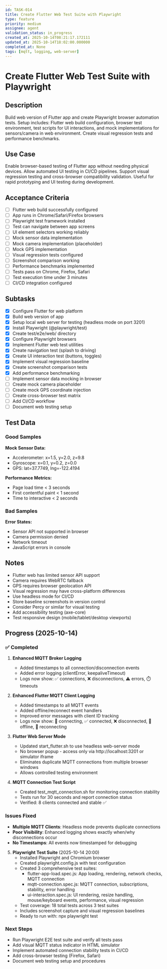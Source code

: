 ```yaml
---
id: TASK-014
title: Create Flutter Web Test Suite with Playwright
type: feature
priority: medium
assignee: agent
validation_status: in_progress
created_at: 2025-10-14T08:21:17.172111
updated_at: 2025-10-14T18:02:00.000000
completed_at: None
tags: [mqtt, logging, web-server]
---
```


# Create Flutter Web Test Suite with Playwright

## Description

Build web version of Flutter app and create Playwright browser automation tests. Setup includes: Flutter web build configuration, browser test environment, test scripts for UI interactions, and mock implementations for sensors/camera in web environment. Create visual regression tests and performance benchmarks.

## Use Case

Enable browser-based testing of Flutter app without needing physical devices. Allow automated UI testing in CI/CD pipelines. Support visual regression testing and cross-browser compatibility validation. Useful for rapid prototyping and UI testing during development.

## Acceptance Criteria

- [ ] Flutter web build successfully configured
- [ ] App runs in Chrome/Safari/Firefox browsers
- [ ] Playwright test framework installed
- [ ] Test can navigate between app screens
- [ ] UI element selectors working reliably
- [ ] Mock sensor data implementation
- [ ] Mock camera implementation (placeholder)
- [ ] Mock GPS implementation
- [ ] Visual regression tests configured
- [ ] Screenshot comparison working
- [ ] Performance benchmarks implemented
- [ ] Tests pass on Chrome, Firefox, Safari
- [ ] Test execution time under 3 minutes
- [ ] CI/CD integration configured

## Subtasks

- [x] Configure Flutter for web platform
- [x] Build web version of app
- [x] Setup local web server for testing (headless mode on port 3201)
- [x] Install Playwright (@playwright/test)
- [x] Create test/e2e/web/ directory
- [x] Configure Playwright browsers
- [x] Implement Flutter web test utilities
- [x] Create navigation test (splash to driving)
- [x] Create UI interaction test (buttons, toggles)
- [x] Implement visual regression baseline
- [x] Create screenshot comparison tests
- [x] Add performance benchmarking
- [ ] Implement sensor data mocking in browser
- [ ] Create mock camera placeholder
- [ ] Create mock GPS coordinate injection
- [ ] Create cross-browser test matrix
- [ ] Add CI/CD workflow
- [ ] Document web testing setup

## Test Data

### Good Samples

**Mock Sensor Data:**
- Accelerometer: x=1.5, y=2.0, z=9.8
- Gyroscope: x=0.1, y=0.2, z=0.0
- GPS: lat=37.7749, lng=-122.4194

**Performance Metrics:**
- Page load time < 3 seconds
- First contentful paint < 1 second
- Time to interactive < 2 seconds

### Bad Samples

**Error States:**
- Sensor API not supported in browser
- Camera permission denied
- Network timeout
- JavaScript errors in console

## Notes

- Flutter web has limited sensor API support
- Camera requires WebRTC fallback
- GPS requires browser geolocation API
- Visual regression may have cross-platform differences
- Use headless mode for CI/CD
- Store baseline screenshots in version control
- Consider Percy or similar for visual testing
- Add accessibility testing (axe-core)
- Test responsive design (mobile/tablet/desktop viewports)

## Progress (2025-10-14)

### ✅ Completed
1. **Enhanced MQTT Broker Logging**
   - Added timestamps to all connection/disconnection events
   - Added error logging (clientError, keepaliveTimeout)
   - Logs now show: ✅ connections, ❌ disconnections, ⚠️ errors, ⏱️ timeouts

2. **Enhanced Flutter MQTT Client Logging**
   - Added timestamps to all MQTT events
   - Added offline/reconnect event handlers
   - Improved error messages with client ID tracking
   - Logs now show: 🔌 connecting, ✅ connected, ❌ disconnected, 📴 offline, 🔄 reconnecting

3. **Flutter Web Server Mode**
   - Updated start_flutter.sh to use headless web-server mode
   - No browser popup - access only via http://localhost:3201 or simulator iframe
   - Eliminates duplicate MQTT connections from multiple browser windows
   - Allows controlled testing environment

4. **MQTT Connection Test Script**
   - Created test_mqtt_connection.sh for monitoring connection stability
   - Tests run for 30 seconds and report connection status
   - Verified: 8 clients connected and stable ✅

### Issues Fixed
- **Multiple MQTT Clients**: Headless mode prevents duplicate connections
- **Poor Visibility**: Enhanced logging shows exactly when/why disconnections occur
- **No Timestamps**: All events now timestamped for debugging

5. **Playwright Test Suite** (2025-10-14 20:00)
   - Installed Playwright and Chromium browser
   - Created playwright.config.js with test configuration
   - Created 3 comprehensive test suites:
     - flutter-app-load.spec.js: App loading, rendering, network checks, MQTT connection
     - mqtt-connection.spec.js: MQTT connection, subscriptions, stability, error handling
     - ui-interaction.spec.js: UI rendering, resize handling, mouse/keyboard events, performance, visual regression
   - Test coverage: 18 total tests across 3 test suites
   - Includes screenshot capture and visual regression baselines
   - Ready to run with: npx playwright test

### Next Steps
- Run Playwright E2E test suite and verify all tests pass
- Add visual MQTT status indicator in HTML simulator
- Implement automated connection stability tests in CI/CD
- Add cross-browser testing (Firefox, Safari)
- Document web testing setup and procedures
